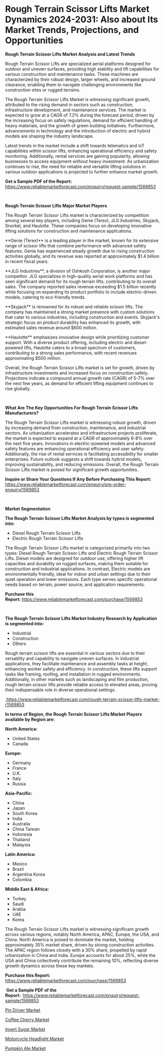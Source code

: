 <p><h1>Rough Terrain Scissor Lifts Market Dynamics 2024-2031: Also about Its Market Trends, Projections, and Opportunities</h1></p><p><strong>Rough Terrain Scissor Lifts Market Analysis and Latest Trends</strong></p>
<p><p>Rough Terrain Scissor Lifts are specialized aerial platforms designed for outdoor and uneven surfaces, providing high stability and lift capabilities for various construction and maintenance tasks. These machines are characterized by their robust design, larger wheels, and increased ground clearance, enabling them to navigate challenging environments like construction sites or rugged terrains.</p><p>The Rough Terrain Scissor Lifts Market is witnessing significant growth, attributed to the rising demand in sectors such as construction, infrastructure development, and maintenance services. The market is expected to grow at a CAGR of 7.2% during the forecast period, driven by the increasing focus on safety regulations, demand for efficient handling of heavy materials, and the growth of green building initiatives. Furthermore, advancements in technology and the introduction of electric and hybrid models are shaping the industry landscape.</p><p>Latest trends in the market include a shift towards telematics and IoT capabilities within scissor lifts, enhancing operational efficiency and safety monitoring. Additionally, rental services are gaining popularity, allowing businesses to access equipment without heavy investment. As urbanization continues to rise, the need for reliable and versatile lifting solutions in various outdoor applications is projected to further enhance market growth.</p></p>
<p><strong>Get a Sample PDF of the Report:&nbsp;</strong> <a href="https://www.reliablemarketforecast.com/enquiry/request-sample/1569853?utm_campaign=1727&utm_medium=2&utm_source=Github&utm_content=ia&utm_term=19102024&utm_id=rough-terrain-scissor-lifts">https://www.reliablemarketforecast.com/enquiry/request-sample/1569853</a></p>
<p>&nbsp;</p>
<p><strong>Rough Terrain Scissor Lifts Major Market Players</strong></p>
<p><p>The Rough Terrain Scissor Lifts market is characterized by competition among several key players, including Genie (Terex), JLG Industries, Skyjack, Snorkel, and Haulotte. These companies focus on developing innovative lifting solutions for construction and maintenance applications.</p><p>**Genie (Terex)** is a leading player in the market, known for its extensive range of scissor lifts that combine performance with advanced safety features. Genie has experienced steady growth due to rising construction activities globally, and its revenue was reported at approximately $1.4 billion in recent fiscal years.</p><p>**JLG Industries**, a division of Oshkosh Corporation, is another major competitor. JLG specializes in high-quality aerial work platforms and has seen significant demand for its rough terrain lifts, contributing to its overall sales. The company reported sales revenue exceeding $1.5 billion recently while focusing on expanding its product portfolio to include electric-driven models, catering to eco-friendly trends.</p><p>**Skyjack** is renowned for its robust and reliable scissor lifts. The company has maintained a strong market presence with custom solutions that cater to various industries, including construction and events. Skyjack's strategic focus on product durability has enhanced its growth, with estimated sales revenue around $600 million.</p><p>**Haulotte** emphasizes innovative design while prioritizing customer support. With a diverse product offering, including electric and diesel-powered lifts, Haulotte caters to a broad spectrum of customers, contributing to a strong sales performance, with recent revenues approximating $500 million.</p><p>Overall, the Rough Terrain Scissor Lifts market is set for growth, driven by infrastructure investments and increased focus on construction safety. Projections indicate a compound annual growth rate (CAGR) of 5-7% over the next few years, as demand for efficient lifting equipment continues to rise globally.</p></p>
<p>&nbsp;</p>
<p><strong>What Are The Key Opportunities For Rough Terrain Scissor Lifts Manufacturers?</strong></p>
<p><p>The Rough Terrain Scissor Lifts market is witnessing robust growth, driven by increasing demand from construction, maintenance, and industrial sectors. As urbanization accelerates and infrastructure projects proliferate, the market is expected to expand at a CAGR of approximately 6-8% over the next five years. Innovations in electric-powered models and advanced safety features are enhancing operational efficiency and user safety. Additionally, the rise of rental services is facilitating accessibility for smaller enterprises. Future outlook suggests a shift towards hybrid models, improving sustainability, and reducing emissions. Overall, the Rough Terrain Scissor Lifts market is poised for significant growth opportunities.</p></p>
<p><strong>Inquire or Share Your Questions If Any Before Purchasing This Report:</strong> <a href="https://www.reliablemarketforecast.com/enquiry/pre-order-enquiry/1569853?utm_campaign=1727&utm_medium=2&utm_source=Github&utm_content=ia&utm_term=19102024&utm_id=rough-terrain-scissor-lifts">https://www.reliablemarketforecast.com/enquiry/pre-order-enquiry/1569853</a></p>
<p>&nbsp;</p>
<p><strong>Market Segmentation</strong></p>
<p><strong>The Rough Terrain Scissor Lifts Market Analysis by types is segmented into:</strong></p>
<p><ul><li>Diesel Rough Terrain Scissor Lifts</li><li>Electric Rough Terrain Scissor Lifts</li></ul></p>
<p><p>The Rough Terrain Scissor Lifts market is categorized primarily into two types: Diesel Rough Terrain Scissor Lifts and Electric Rough Terrain Scissor Lifts. Diesel models are designed for outdoor use, offering higher lift capacities and durability on rugged surfaces, making them suitable for construction and industrial applications. In contrast, Electric models are environmentally friendly, ideal for indoor and urban settings due to their quiet operation and lower emissions. Each type serves specific operational needs based on terrain, power source, and application requirements.</p></p>
<p><strong>Purchase this Report:&nbsp;</strong><a href="https://www.reliablemarketforecast.com/purchase/1569853?utm_campaign=1727&utm_medium=2&utm_source=Github&utm_content=ia&utm_term=19102024&utm_id=rough-terrain-scissor-lifts">https://www.reliablemarketforecast.com/purchase/1569853</a></p>
<p>&nbsp;</p>
<p><strong>The Rough Terrain Scissor Lifts Market Industry Research by Application is segmented into:</strong></p>
<p><ul><li>Industrial</li><li>Construction</li><li>Others</li></ul></p>
<p><p>Rough terrain scissor lifts are essential in various sectors due to their versatility and capability to navigate uneven surfaces. In industrial applications, they facilitate maintenance and assembly tasks at height, enhancing worker safety and efficiency. In construction, these lifts support tasks like framing, roofing, and installation in rugged environments. Additionally, in other markets such as landscaping and film production, rough terrain scissor lifts provide reliable access to elevated areas, proving their indispensable role in diverse operational settings.</p></p>
<p><a href="https://www.reliablemarketforecast.com/rough-terrain-scissor-lifts-market-r1569853?utm_campaign=1727&utm_medium=2&utm_source=Github&utm_content=ia&utm_term=19102024&utm_id=rough-terrain-scissor-lifts">&nbsp;https://www.reliablemarketforecast.com/rough-terrain-scissor-lifts-market-r1569853</a></p>
<p><strong>In terms of Region, the Rough Terrain Scissor Lifts Market Players available by Region are:</strong></p>
<p>
    <p> <strong> North America: </strong>
        <ul>
            <li>United States</li>
            <li>Canada</li>
        </ul>
        </p> 
    <p> <strong> Europe: </strong>
        <ul>
            <li>Germany</li>
            <li>France</li>
            <li>U.K.</li>
            <li>Italy</li>
            <li>Russia</li>
        </ul>
        </p> 
    <p> <strong> Asia-Pacific: </strong>
        <ul>
            <li>China</li>
            <li>Japan</li>
            <li>South Korea</li>
            <li>India</li>
            <li>Australia</li>
            <li>China Taiwan</li>
            <li>Indonesia</li>
            <li>Thailand</li>
            <li>Malaysia</li>
        </ul>
        </p> 
    <p> <strong> Latin America: </strong>
        <ul>
            <li>Mexico</li>
            <li>Brazil</li>
            <li>Argentina Korea</li>
            <li>Colombia</li>
        </ul>
        </p> 
    <p> <strong> Middle East & Africa: </strong>
        <ul>
            <li>Turkey</li>
            <li>Saudi</li>
            <li>Arabia</li>
            <li>UAE</li>
            <li>Korea</li>
        </ul>
    </p>
    </p>
<p><p>The Rough Terrain Scissor Lifts market is witnessing significant growth across various regions, notably North America, APAC, Europe, the USA, and China. North America is poised to dominate the market, holding approximately 35% market share, driven by strong construction activities. The APAC region follows closely with a 30% share, propelled by rapid urbanization in China and India. Europe accounts for about 25%, while the USA and China collectively contribute the remaining 10%, reflecting diverse growth dynamics across these key markets.</p></p>
<p><strong>Purchase this Report: </strong><a href="https://www.reliablemarketforecast.com/purchase/1569853?utm_campaign=1727&utm_medium=2&utm_source=Github&utm_content=ia&utm_term=19102024&utm_id=rough-terrain-scissor-lifts">https://www.reliablemarketforecast.com/purchase/1569853</a></p>
<p>&nbsp;<strong>Get a Sample PDF of the Report:&nbsp;&nbsp;</strong><a href="https://www.reliablemarketforecast.com/enquiry/request-sample/1569853?utm_campaign=1727&utm_medium=2&utm_source=Github&utm_content=ia&utm_term=19102024&utm_id=rough-terrain-scissor-lifts">https://www.reliablemarketforecast.com/enquiry/request-sample/1569853</a></p>
<p><strong></strong></p>
<p><p><a href="https://www.linkedin.com/pulse/global-pin-driver-market-trends-forecasts-strategic-lwrxe?utm_campaign=1727&utm_medium=2&utm_source=Github&utm_content=ia&utm_term=19102024&utm_id=rough-terrain-scissor-lifts">Pin Driver Market</a></p><p><a href="https://www.linkedin.com/pulse/consumer-behavior-shifts-coffee-cherry-market-demand-analysis-e5u4e?utm_campaign=1727&utm_medium=2&utm_source=Github&utm_content=ia&utm_term=19102024&utm_id=rough-terrain-scissor-lifts">Coffee Cherry Market</a></p><p><a href="https://www.linkedin.com/pulse/invert-sugar-market-innovations-trends-comprehensive-study-xbdze?utm_campaign=1727&utm_medium=2&utm_source=Github&utm_content=ia&utm_term=19102024&utm_id=rough-terrain-scissor-lifts">Invert Sugar Market</a></p><p><a href="https://www.linkedin.com/pulse/motorcycle-headlight-market-velocity-64-cagr-trajectory-2024-2031-8sgle?utm_campaign=1727&utm_medium=2&utm_source=Github&utm_content=ia&utm_term=19102024&utm_id=rough-terrain-scissor-lifts">Motorcycle Headlight Market</a></p><p><a href="https://www.linkedin.com/pulse/pumpkin-ale-market-maturity-analysis-regional-disparities-msb9e?utm_campaign=1727&utm_medium=2&utm_source=Github&utm_content=ia&utm_term=19102024&utm_id=rough-terrain-scissor-lifts">Pumpkin Ale Market</a></p></p>